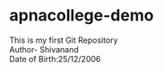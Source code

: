 # apnacollege-demo
This is my first Git  Repository
<br>
Author- Shivanand
<br>
Date of Birth:25/12/2006
